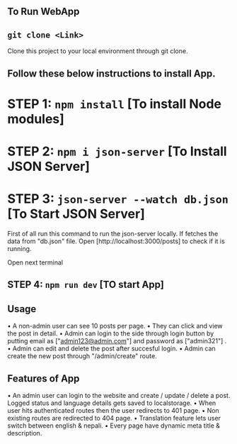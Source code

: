 ## To Run WebApp

## `git clone <Link>`

Clone this project to your local environment through git clone.

## Follow these below instructions to install App.

# STEP 1: `npm install` [To install Node modules]

# STEP 2: `npm i json-server` [To Install JSON Server]

# STEP 3: `json-server --watch db.json` [To Start JSON Server]

First of all run this command to run the json-server locally. If fetches the data from "db.json" file.
Open [http://localhost:3000/posts] to check if it is running.

Open next terminal

## STEP 4: `npm run dev` [TO start App]

## Usage

• A non-admin user can see 10 posts per page.
• They can click and view the post in detail.
• Admin can login to the side through login button by putting email as ["admin123@admin.com"] and password as ["admin321"] .
• Admin can edit and delete the post after succesful login.
• Admin can create the new post through "/admin/create" route.

## Features of App

• An admin user can login to the website and create / update / delete a post. Logged status and language details gets saved to localstorage.
• When user hits authenticated routes then the user redirects to 401 page.
• Non existing routes are redirected to 404 page.
• Translation feature lets user switch between english & nepali.
• Every page have dynamic meta title & description.

